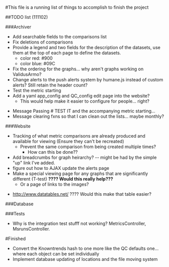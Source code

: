 #This file is a running list of things to accomplish to finish the project

##TODO list (111102)

###Archiver
- Add searchable fields to the comparisons list
- Fix deletions of comparisons
- Provide a legend and two fields for the description of the datasets, use them at the top of each page to define the datasets.
  - color red: #900
  - color blue: #09C
- Fix the ordering for the graphs... why aren't graphs working on ValidusArmo?
- Change alerts to the push alerts system by humane.js instead of custom alerts?  Still retain the header count?
-	Test the metric starting
- Add a yaml app\_config and QC\_config edit page into the website?
    - This would help make it easier to configure for people... right?
* Message Passing # TEST IT and the accompanying metric starting...
* Message clearing fxns so that I can clean out the lists... maybe monthly?

###Website
  - Tracking of what metric comparisons are already produced and available for viewing (Ensure they can't be recreated)
    - Prevent the same comparison from being created multiple times?
      - How can this be done??
  - Add breadcrumbs for graph heirarchy?
      -- might be had by the simple "up" link I've added.
  - figure out how to AJAX update the alerts page  
  - Make a special viewing page for any graphs that are significantly different (T-test) __????  Would this really help???__
    * Or a page of links to the images?
  * http://www.datatables.net/ ????  Would this make that table easier?

###Database

###Tests
* Why is the integration test stufff not working? MetricsController,
  MsrunsController.





#Finished
* Convert the Knowntrends hash to one more like the QC defaults one... where each object can be set individually
* Implement database updating of locations and the file moving system
